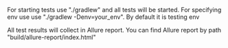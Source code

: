 
For starting tests use "./gradlew" and all tests will be started.
For specifying env use use "./gradlew -Denv=your_env". By default it is testing env


All test results will collect in Allure report.
You can find Allure report by path "build/allure-report/index.html"